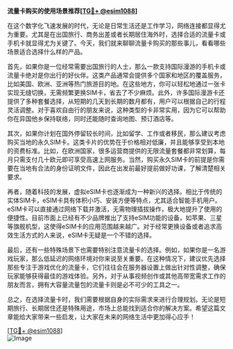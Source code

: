 **流量卡购买的使用场景推荐[[TG💪+ @esim1088](https://t.me/s/esim1088)]**

在这个数字化飞速发展的时代，无论是日常生活还是工作学习，网络连接都显得尤为重要。尤其是在出国旅行、商务出差或者长期居住海外时，选择合适的流量卡或手机卡就显得尤为关键了。今天，我们就来聊聊流量卡购买的那些事儿，看看哪些场景适合选择什么样的产品。

首先，如果你是一位经常需要出国旅行的人士，那么一款支持国际漫游的手机卡或流量卡绝对是你出行的好伙伴。这类产品通常会提供多个国家和地区的覆盖服务，比如美国、欧洲、亚洲等热门旅游目的地。在这些地方，你可以轻松地通过一张卡实现无缝切换，无需频繁更换SIM卡，省去了不少麻烦。此外，许多国际漫游卡还提供了多种套餐选择，从短期的几天到长期的数月都有，用户可以根据自己的行程灵活调整。对于喜欢自由行的朋友来说，这种类型的卡非常实用，因为它可以帮助你在异国他乡保持联络，同时还能随时查询地图、预订酒店等。

其次，如果你计划在国外停留较长时间，比如留学、工作或者移民，那么建议考虑购买当地的永久SIM卡。这类卡片的优势在于价格相对低廉，并且能够享受到本地的资费标准。比如，在欧洲国家，很多运营商提供的无限流量套餐都非常划算，每月只需支付几十欧元即可享受高速上网服务。当然，购买永久SIM卡的前提是你需要在当地有合法的身份证明文件，因此在出发前最好提前做好功课，了解清楚相关要求。

再者，随着科技的发展，虚拟eSIM卡也逐渐成为一种新兴的选择。相比于传统的实体SIM卡，eSIM卡具有体积小巧、安装方便等特点，尤其适合智能手机用户。eSIM卡可以直接通过网络下载并激活，无需物理插拔操作，极大地提升了使用的便捷性。目前市面上已经有不少品牌推出了支持eSIM功能的设备，如苹果、三星等旗舰机型，这使得eSIM卡的应用范围越来越广。对于经常更换设备或者追求高效生活方式的人来说，eSIM卡无疑是一个不错的选择。

最后，还有一些特殊场景下也需要特别注意流量卡的选择。例如，如果你是一名游戏玩家，那么低延迟的网络环境对你来说至关重要。在这种情况下，建议优先选择那些专注于游戏优化的流量卡，它们往往会在服务器设置上做出针对性调整，确保玩家能够获得最佳的游戏体验。另外，对于从事视频创作或其他高带宽需求工作的朋友而言，拥有大容量流量包的流量卡则是必不可少的工具之一。

总之，在选择流量卡时，我们需要根据自身的实际需求来进行合理规划。无论是短期旅行、长期居住还是特殊用途，市场上总能找到适合你的解决方案。希望这篇文章能给大家带来一些启发，让大家在未来的网络生活中更加得心应手！

[[TG💪+ @esim1088](https://t.me/s/esim1088)]  
![Image](https://i.postimg.cc/4NQfJmqS/Snipaste-2025-05-13-00-14-12.png)